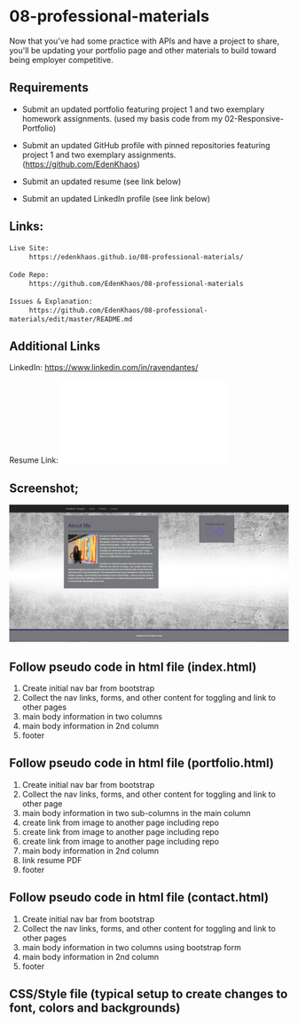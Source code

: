 # 08-professional-materials

Now that you've had some practice with APIs and have a project to share, you'll be updating your portfolio page and other materials to build toward being employer competitive.

## Requirements

* Submit an updated portfolio featuring project 1 and two exemplary homework assignments. (used my basis code from my 02-Responsive-Portfolio)

* Submit an updated GitHub profile with pinned repositories featuring project 1 and two exemplary assignments. (https://github.com/EdenKhaos)

* Submit an updated resume (see link below)

* Submit an updated LinkedIn profile (see link below)

## Links:
```
Live Site: 
     https://edenkhaos.github.io/08-professional-materials/
   
Code Repo: 
     https://github.com/EdenKhaos/08-professional-materials
  
Issues & Explanation:
     https://github.com/EdenKhaos/08-professional-materials/edit/master/README.md

```
## Additional Links

LinkedIn:
    https://www.linkedin.com/in/ravendantes/

Resume Link: 
![home](assets/pdf/Coding_Resume_2020.pdf)

## Screenshot;
![home](https://github.com/EdenKhaos/08-professional-materials/blob/master/assets/images/Screenshot.JPG)

## Follow pseudo code in html file (index.html)
1. Create initial nav bar from bootstrap
2. Collect the nav links, forms, and other content for toggling and link to other pages
3.  main body information in two columns
4.  main body information in 2nd column
5. footer

## Follow pseudo code in html file (portfolio.html)
1. Create initial nav bar from bootstrap
2. Collect the nav links, forms, and other content for toggling and link to other page
3. main body information in two sub-columns in the main column
4. create link from image to another page including repo 
5. create link from image to another page including repo 
6. create link from image to another page including repo
7. main body information in 2nd column
8. link resume PDF
9. footer


## Follow pseudo code in html file (contact.html)
1. Create initial nav bar from bootstrap
2. Collect the nav links, forms, and other content for toggling and link to other pages
3. main body information in two columns using bootstrap form
4. main body information in 2nd column
5. footer 

## CSS/Style file (typical setup to create changes to font, colors and backgrounds)
